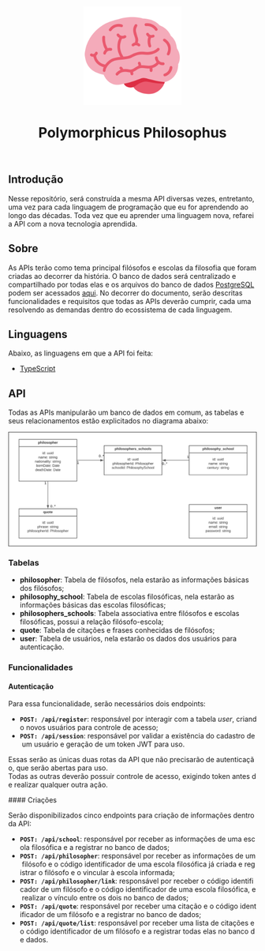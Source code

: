 <div id="header">
   <p align="center">
      <img src="/@assets/logo/polymorphicus-philosophus-logo.svg" width="200px" align="center" alt="polymorphicus-philosophus-logo" />
   <h1 align="center">Polymorphicus Philosophus</h1>
   </p>
</div>

<br/>

## Introdução

Nesse repositório, será construída a mesma API diversas vezes, entretanto, uma vez para cada linguagem de programação que eu for aprendendo ao longo das décadas. Toda vez que eu aprender uma linguagem nova, refarei a API com a nova tecnologia aprendida.

## Sobre

As APIs terão como tema principal filósofos e escolas da filosofia que foram criadas ao decorrer da história. O banco de dados será centralizado e compartilhado por todas elas e os arquivos do banco de dados [PostgreSQL](https://www.postgresql.org/) podem ser acessados [aqui](/database/). No decorrer do documento, serão descritas funcionalidades e requisitos que todas as APIs deverão cumprir, cada uma resolvendo as demandas dentro do ecossistema de cada linguagem.

## Linguagens

Abaixo, as linguagens em que a API foi feita:

- [TypeScript](/source/typescript/)

## API

Todas as APIs manipularão um banco de dados em comum, as tabelas e seus relacionamentos estão explicitados no diagrama abaixo:

<p align="center">
      <img src="/@assets/docs/uml-database.svg" align="center" alt="uml-database" />
</p>

### Tabelas

- **philosopher**: Tabela de filósofos, nela estarão as informações básicas dos filósofos;
- **philosophy_school**: Tabela de escolas filosóficas, nela estarão as informações básicas das escolas filosóficas;
- **philosophers_schools**: Tabela associativa entre filósofos e escolas filosóficas, possui a relação filósofo-escola;
- **quote**: Tabela de citações e frases conhecidas de filósofos;
- **user**: Tabela de usuários, nela estarão os dados dos usuários para autenticação.

### Funcionalidades

#### Autenticação

Para essa funcionalidade, serão necessários dois endpoints: 

- **`POST: /api/register`**: responsável por interagir com a tabela *user*, criando novos usuários para controle de acesso;
- **`POST: /api/session`**: responsável por validar a existência do cadastro de um usuário e geração de um token JWT para uso.

Essas serão as únicas duas rotas da API que não precisarão de autenticação, que serão abertas para uso. Todas as outras deverão possuir controle de acesso, exigindo token antes de realizar qualquer outra ação. 

#### Criações

Serão disponibilizados cinco endpoints para criação de informações dentro da API:

- **`POST: /api/school`**: responsável por receber as informações de uma escola filosófica e a registrar no banco de dados;
- **`POST: /api/philosopher`**: responsável por receber as informações de um filósofo e o código identificador de uma escola filosófica já criada e registrar o filósofo e o vincular à escola informada;
- **`POST: /api/philosopher/link`**: responsável por receber o código identificador de um filósofo e o código identificador de uma escola filosófica, e realizar o vínculo entre os dois no banco de dados;
- **`POST: /api/quote`**: responsável por receber uma citação e o código identificador de um filósofo e a registrar no banco de dados;
- **`POST: /api/quote/list`**: responsável por receber uma lista de citações e o código identificador de um filósofo e a registrar todas elas no banco de dados.